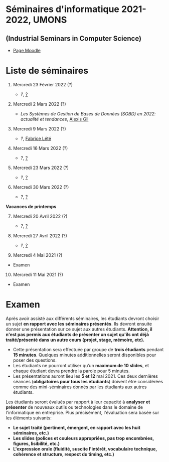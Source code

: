 # Séminaires d'informatique 2021-2022, UMONS 
## (Industrial Seminars in Computer Science)


- [Page Moodle](https://moodle.umons.ac.be/course/view.php?id=455)

# Liste de séminaires

1. Mercredi 23 Février 2022 (?)

	* *?*, [?](?)


2. Mercredi 2 Mars 2022 (?)

	* *Les Systèmes de Gestion de Bases de Données (SGBD) en 2022: actualité et tendances*, [Alexis Gil](https://www.linkedin.com/in/alexisgilgonzales/)


3. Mercredi 9 Mars 2022 (?)

	* *?*, [Fabrice Lété](https://www.linkedin.com/in/letef/)


4. Mercredi 16 Mars 2022 (?)

	* *?*, [?](?)


5. Mercredi 23 Mars 2022 (?)

	* *?*, [?](?)

6. Mercredi 30 Mars 2022 (?)

	* *?*, [?](?)


**Vacances de printemps**

7. Mercredi 20 Avril 2022 (?)

	* *?*, [?](?)

8. Mercredi 27 Avril 2022 (?)

	* *?*, [?](?)

9. Mercredi 4 Mai 2021 (?)

  * Examen

10. Mercredi 11 Mai 2021 (?)

  * Examen

# Examen

Après avoir assisté aux différents séminaires, les étudiants devront choisir un sujet **en rapport avec les séminaires présentés**. Ils devront ensuite donner une présentation sur ce sujet aux autres étudiants. **Attention, il n'est pas permis aux étudiants de présenter un sujet qu'ils ont déjà traité/présenté dans un autre cours (projet, stage, mémoire, etc).**

* Cette présentation sera effectuée par groupe de **trois étudiants** pendant **15 minutes**. Quelques minutes additionnelles seront disponibles pour poser des questions.
* Les étudiants ne pourront utiliser qu’un **maximum de 10 slides**, et chaque étudiant devra prendre la parole pour 5 minutes.
* Les présentations auront lieu les **5 et 12** mai 2021. Ces deux dernières séances (**obligatoires pour tous les étudiants**) doivent être considérées comme des mini-séminaires donnés par les étudiants aux autres étudiants. 


Les étudiants seront évalués par rapport à leur capacité à **analyser et présenter** de nouveaux outils ou technologies dans le domaine de l'informatique en entreprise. Plus précisément, l'évaluation sera basée sur les éléments suivants:

* **Le sujet traité (pertinent, émergent, en rapport avec les huit séminaires, etc.)**
* **Les slides (polices et couleurs appropriées, pas trop encombrées, figures, lisibilité, etc.)**
* **L'expression orale (fluidité, suscite l'intérêt, vocabulaire technique, cohérence et structure, respect du timing, etc.)**
